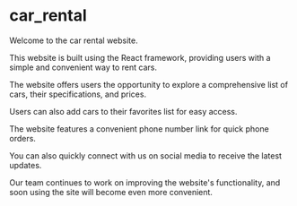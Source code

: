 # car_rental

Welcome to the car rental website.

This website is built using the React framework, providing users with a simple
and convenient way to rent cars.

The website offers users the opportunity to explore a comprehensive list of
cars, their specifications, and prices.

Users can also add cars to their favorites list for easy access.

The website features a convenient phone number link for quick phone orders.

You can also quickly connect with us on social media to receive the latest
updates.

Our team continues to work on improving the website's functionality, and soon
using the site will become even more convenient.
